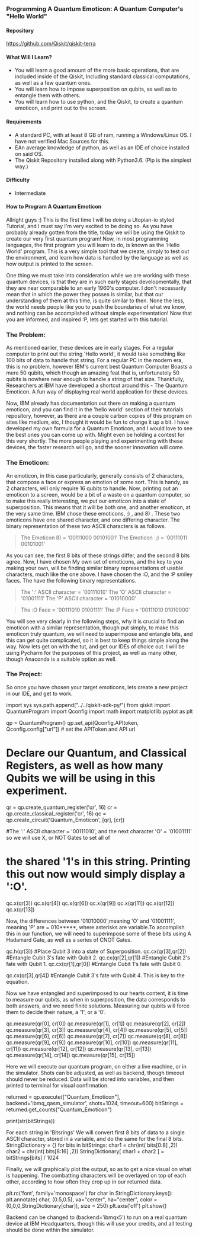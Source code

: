 ### Programming A Quantum Emoticon: A Quantum Computer's "Hello World"

#### Repository
https://github.com/Qiskit/qiskit-terra

#### What Will I Learn?

- You will learn a good amount of the more basic operations, that are included inside of the Qiskit, Including standard classical computations, as well as a few quantum ones.
- You will learn how to impose superposition on qubits, as well as to entangle them with others.
- You will learn how to use python, and the Qiskit, to create a quantum emoticon, and print out to the screen.

#### Requirements
- A standard PC, with at least 8 GB of ram, running a Windows/Linux OS. I have not verified Mac Sources for this.
- EAn average knowledge of python, as well as an IDE of choice installed on said OS.
- The Qiskit Repository installed along with Python3.6. (Pip is the simplest way.)

#### Difficulty

- Intermediate

#### How to Program A Quantum Emoticon

Allright guys :) This is the first time I will be doing a Utopian-io styled Tutorial, and I must say I'm very excited to be doing so. As you have probably already gotten from the title, today we will be using the Qiskit to create our very first quantum program! Now, in most programming languages, the first program you will learn to do, is known as the 'Hello World' program. This is a very simple tool that we create, simply to test out the environment, and learn how data is handled by the language as well as how output is printed to the screen.

One thing we must take into consideration while we are working with these quantum devices, is that they are in such early stages developmentally, that they are near comparable to an early 1960's computer. I don't necessarily mean that in which the power they posses is similar, but that our understanding of them at this time, is quite similar to then. None the less, the world needs people like you to push the boundaries of what we know, and nothing can be accomplished without simple experimentation! Now that you are informed, and inspired :P, lets get started with this tutorial.

### The Problem:

As mentioned earlier, these devices are in early stages. For a regular computer to print out the string 'Hello world', it would take something like 100 bits of data to handle that string. For a regular PC in the modern era, this is no problem, however IBM's current best Quantum Computer Boasts a mere 50 qubits, which though an amazing feat that is, unfortunately 50 qubits is nowhere near enough to handle a string of that size. Thankfully, Researchers at IBM have developed a shortcut around this - The Quantum Emoticon. A fun way of displaying real world application for these devices.

Now, IBM already has documentation out there on making a quantum emoticon, and you can find it in the 'hello world' section of their tutorials repository, however, as there are a couple carbon copies of this program on sites like medium, etc, I thought it would be fun to change it up a bit. I have developed my own formula for a Quantum Emoticon, and I would love to see the best ones you can come up with. Might even be holding a contest for this very shortly. The more people playing and experimenting with these devices, the faster research will go, and the sooner innovation will come.


### The Emoticon:

An emoticon, in this case particularly, generally consists of 2 characters, that compose a face or express an emotion of some sort. This is handy, as 2 characters, will only require 16 qubits to handle. Now, printing out an emoticon to a screen, would be a bit of a waste on a quantum computer, so to make this really interesting, we put our emoticon into a state of superposition. This means that it will be both one, and another emoticon, at the very same time. IBM chose these emoticons,  ;) , and 8) . These two emoticons have one shared character, and one differing character. The binary representation of these two ASCII characters is as follows.

>The Emoticon 8)  =  '00111000 00101001'
>The Emoticon &nbsp;;) =  '00111011 00101001'

As you can see, the first 8 bits of these strings differ, and the second 8 bits agree. Now, I have chosen My own set of emoticons, and the key to you making your own, will be finding similar binary representations of usable characters, much like the one above. I have chosen the :O, and the :P smiley faces. The have the following binary representations.

>The ':' ASCII character = '00111010'
>The 'O' ASCII character = '01001111'
>The 'P' ASCII character  = '01010000'

>The :O Face = '00111010 01001111'
>The :P Face = '00111010 01010000'

You will see very clearly in the following steps, why it is crucial to find an emoticon with a similar representation, though put simply, to make this emoticon truly quantum, we will need to superimpose and entangle bits, and this can get quite complicated, so it is best to keep things simple along the way. Now lets get on with the tut, and get our IDEs of choice out. I will be using Pycharm for the purposes of this project, as well as many other, though Anaconda is a suitable option as well.


### The Project:

So once you have chosen your target emoticons, lets create a new project in our IDE, and get to work. 

import sys
sys.path.append("../../qiskit-sdk-py/")
from qiskit import QuantumProgram
import Qconfig
import math
import matplotlib.pyplot as plt


qp = QuantumProgram()
qp.set_api(Qconfig.APItoken, Qconfig.config["url"]) # set the APIToken and API url

# Declare our Quantum, and Classical Registers, as well as how many Qubits we will be using in this experiment. 
qr = qp.create_quantum_register('qr', 16)
cr = qp.create_classical_register('cr', 16)
qc = qp.create_circuit('Quantum_Emoticon', [qr], [cr])

#The ':' ASCII character = '00111010', and the next character 'O' = '01001111' so we will use X, or NOT Gates to set all of
# the shared '1's in this string. Printing this out now would simply display a ':O'.
qc.x(qr[3])
qc.x(qr[4])
qc.x(qr[6])
qc.x(qr[9])
qc.x(qr[11])
qc.x(qr[12])
qc.x(qr[13])


Now, the differences between '01010000',meaning 'O' and '01001111', meaning 'P' are = 010*****, where asterisks are variable.To accomplish this in our function, we will need to superimpose some of these bits using A Hadamard Gate, as well as a series of CNOT Gates.

qc.h(qr[3]) #Place Qubit 3 into a state of Superposition.
qc.cx(qr[3],qr[2]) #Entangle Cubit 3's fate with Qubit 2.
qc.cx(qr[2],qr[1]) #Entangle Cubit 2's fate with Qubit 1.
qc.cx(qr[1],qr[0]) #Entangle Cubit 1's fate with Qubit 0.

qc.cx(qr[3],qr[4]) #Entangle Cubit 3's fate with Qubit 4. This is key to the equation.

Now we have entangled and superimposed to our hearts content, it is time to measure our qubits, as when in superposition, the data corresponds to both answers, and we need finite solutions. Measuring our qubits will force them to decide their nature, a '1', or a '0'.

qc.measure(qr[0], cr[0])
qc.measure(qr[1], cr[1])
qc.measure(qr[2], cr[2])
qc.measure(qr[3], cr[3])
qc.measure(qr[4], cr[4])
qc.measure(qr[5], cr[5])
qc.measure(qr[6], cr[6])
qc.measure(qr[7], cr[7])
qc.measure(qr[8], cr[8])
qc.measure(qr[9], cr[9])
qc.measure(qr[10], cr[10])
qc.measure(qr[11], cr[11])
qc.measure(qr[12], cr[12])
qc.measure(qr[13], cr[13])
qc.measure(qr[14], cr[14])
qc.measure(qr[15], cr[15])

Here we will execute our quantum program, on either a live machine, or in the simulator. Shots can be adjusted, as well as backend, though timeout should never be reduced. Data will be stored into variables, and then printed to terminal for visual confirmation.

returned = qp.execute(["Quantum_Emoticon"], backend='ibmq_qasm_simulator', shots=1024, timeout=600)
bitStrings = returned.get_counts("Quantum_Emoticon")

print(str(bitStrings))

For each string in 'Bitsrings' We will convert first 8 bits of data to a single ASCII character, stored in a variable, and do the same for the final 8 bits.
StringDictionary = {}
for bits in bitStrings:
    char1 = chr(int( bits[0:8] ,2))
    char2 = chr(int( bits[8:16] ,2))
    StringDictionary[ char1 + char2 ] = bitStrings[bits] / 1024


Finally, we will graphically plot the output, so as to get a nice visual on what is happening. The combatting characters will be overlayed on top of each other, according to how often they crop up in our returned data.

plt.rc('font', family='monospace')
for char in StringDictionary.keys():
    plt.annotate( char, (0.5,0.5), va="center", ha="center", color = (0,0,0,StringDictionary[char]), size = 250)
plt.axis('off')
plt.show()

Backend can be changed to (backend='ibmqx5') to run on a real quantum device at IBM Headquarters, though this will use your credits,
and all testing should be done within the simulator.
